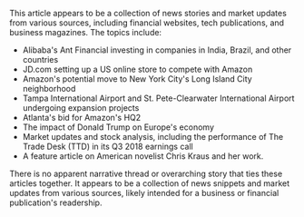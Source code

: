 This article appears to be a collection of news stories and market updates from various sources, including financial websites, tech publications, and business magazines. The topics include:

* Alibaba's Ant Financial investing in companies in India, Brazil, and other countries
* JD.com setting up a US online store to compete with Amazon
* Amazon's potential move to New York City's Long Island City neighborhood
* Tampa International Airport and St. Pete-Clearwater International Airport undergoing expansion projects
* Atlanta's bid for Amazon's HQ2
* The impact of Donald Trump on Europe's economy
* Market updates and stock analysis, including the performance of The Trade Desk (TTD) in its Q3 2018 earnings call
* A feature article on American novelist Chris Kraus and her work.

There is no apparent narrative thread or overarching story that ties these articles together. It appears to be a collection of news snippets and market updates from various sources, likely intended for a business or financial publication's readership.